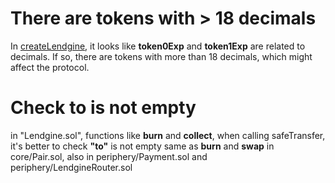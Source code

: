 # There are tokens with > 18 decimals
In [createLendgine](https://github.com/code-423n4/2023-01-numoen/blob/2ad9a73d793ea23a25a381faadc86ae0c8cb5913/src/core/Factory.sol#L77), it looks like __token0Exp__ and __token1Exp__ are related to decimals. If so, there are tokens with more than 18 decimals, which might affect the protocol.

# Check to is not empty
in "Lendgine.sol", functions like __burn__ and __collect__, when calling safeTransfer, it's better to check __"to"__ is not empty
same as __burn__ and __swap__ in core/Pair.sol, also in periphery/Payment.sol and periphery/LendgineRouter.sol